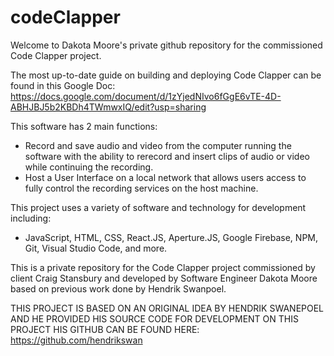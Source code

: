 # codeClapper

Welcome to Dakota Moore's private github repository for the commissioned Code Clapper project. 

The most up-to-date guide on building and deploying Code Clapper can be found in this Google Doc:
https://docs.google.com/document/d/1zYjedNIvo6fGgE6vTE-4D-ABHJBJ5b2KBDh4TWmwxIQ/edit?usp=sharing

This software has 2 main functions:
 * Record and save audio and video from the computer running the software with the ability to rerecord and insert clips of audio or video while continuing the recording.
 * Host a User Interface on a local network that allows users access to fully control the recording services on the host machine.

This project uses a variety of software and technology for development including:
 * JavaScript, HTML, CSS, React.JS, Aperture.JS, Google Firebase, NPM, Git, Visual Studio Code, and more.

This is a private repository for the Code Clapper project commissioned by client Craig Stansbury and developed by Software Engineer Dakota Moore based on previous work done by Hendrik Swanpoel.


THIS PROJECT IS BASED ON AN ORIGINAL IDEA BY HENDRIK SWANEPOEL AND HE PROVIDED HIS SOURCE CODE FOR DEVELOPMENT ON THIS PROJECT
HIS GITHUB CAN BE FOUND HERE: https://github.com/hendrikswan
